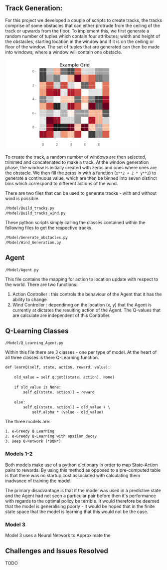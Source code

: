 ## Track Generation:

For this project we developed a couple of scripts to create tracks, the tracks comprise of some obstacles that can either protrude from the ceiling of the track or upwards from the floor. To implement this, we first generate a random number of tuples which contain four attributes; width and height of the obstacles, starting location in the window and if it is on the ceiling or floor of the window. The set of tuples that are generated can then be made into windows, where a window will contain one obstacle.

![Image of Grid World](img/grid_world.png)

To create the track, a random number of windows are then selected, trimmed and concatenated to make a track. At the window generation phase, the window is initially created with zeros and ones where ones are the obstacle. We then fill the zeros in with a function (```x**2 + 2 * y**2```) to generate a continuous value, which are then be binned into seven distinct bins which correspond to different actions of the wind.

There are two files that can be used to generate tracks - with and without wind is possible.

    /Model/Build_tracks.py
    /Model/Build_tracks_wind.py

These python scripts simply calling the classes contained within the following files to get the respective tracks.

    /Model/Generate_obstacles.py
    /Model/Wind_Generation.py

## Agent

    /Model/Agent.py

This file contains the mapping for action to location update with respect to the world. There are two functions:

1.  Action Controller : this controls the behaviour of the Agent that it has the ability to change
2.  Wind Controller : dependinng on the location (x, y) that the Agent is currently at dictates the resulting action of the Agent. The Q-values that are calculate are independent of this Controller.

## Q-Learning Classes

    /Model/Q_Learning_Agent.py

Within this file there are 3 classes - one per type of model. At the heart of all three classes is there Q-Learning function.

    def learnQ(self, state, action, reward, value):

        old_value = self.q.get((state, action), None)

        if old_value is None:
            self.q[(state, action)] = reward

        else:
            self.q[(state, action)] = old_value + \
                self.alpha * (value - old_value)

The three models are:

    1. e-Greedy Q Learning
    2. e-Greedy Q-Learning with epsilon decay
    3. Deep Q-Network (*DQN*)

### Models 1-2

Both models make use of a python dictionary in order to map State-Action pairs to rewards. By using this method as opposed to a pre-computed table is that there was no startup cost associated with calculating them inadvance of training the model.

The primary disadvantage is that if the model was used in a predictive state and the Agent had not seen a particular pair before then it's performance with regards to the optimal policy be terrible. It would therefore be deemed that the model is generalising poorly - it would be hoped that in the finite state space that the model is learning that this would not be the case.

### Model 3

Model 3 uses a Neural Network to Approximate the

## Challenges and Issues Resolved

TODO

